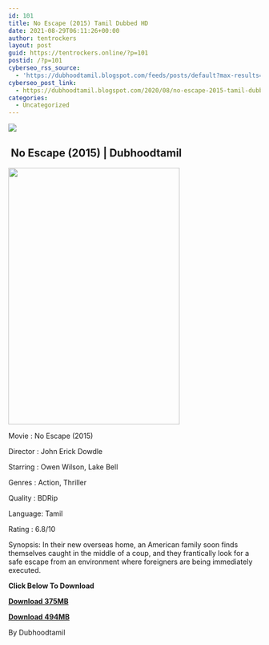 ```yaml
---
id: 101
title: No Escape (2015) Tamil Dubbed HD
date: 2021-08-29T06:11:26+00:00
author: tentrockers
layout: post
guid: https://tentrockers.online/?p=101
postid: /?p=101
cyberseo_rss_source:
  - 'https://dubhoodtamil.blogspot.com/feeds/posts/default?max-results=150&start-index=151'
cyberseo_post_link:
  - https://dubhoodtamil.blogspot.com/2020/08/no-escape-2015-tamil-dubbed-hd.html
categories:
  - Uncategorized
---
```

<div class="media_block">
  <img src="https://1.bp.blogspot.com/-lMSHnBiQuco/X0i6yVwwMXI/AAAAAAAACM0/BikPRTSOZGoAJqA6mWC5KuZ71ECCDvJKwCNcBGAsYHQ/s72-w342-h512-c/sd.jpg" class="media_thumbnail" />
</div>

## **&nbsp;No Escape (2015) | Dubhoodtamil**

<div class="separator">
  <img loading="lazy" border="0" data-original-height="1170" data-original-width="780" height="512" src="https://1.bp.blogspot.com/-lMSHnBiQuco/X0i6yVwwMXI/AAAAAAAACM0/BikPRTSOZGoAJqA6mWC5KuZ71ECCDvJKwCNcBGAsYHQ/w342-h512/sd.jpg" width="342" />
</div>

Movie	<span></span>:	<span></span>No Escape (2015)

Director	<span></span>:	<span></span>John Erick Dowdle

Starring	<span></span>:	<span></span>Owen Wilson, Lake Bell

Genres	<span></span>:	<span></span>Action, Thriller

Quality	<span></span>:	<span></span>BDRip

Language:	<span></span>Tamil

Rating	<span></span>:	<span></span>6.8/10&nbsp;

Synopsis: In their new overseas home, an American family soon finds themselves caught in the middle of a coup, and they frantically look for a safe escape from an environment where foreigners are being immediately executed.

**<span>Click Below To Download</span>**

**<span><a href="https://oncehelp.com/no-escape-1" target="_blank" rel="noopener">Download 375MB</a></span>**

**<span><a href="https://oncehelp.com/no-escape-2" target="_blank" rel="noopener">Download 494MB</a></span>**

By Dubhoodtamil